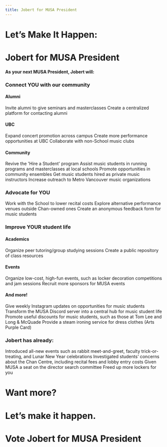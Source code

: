 ```yaml
---
title: Jobert for MUSA President
---
```

# Let’s Make It Happen:
# Jobert for MUSA President
#### As your next MUSA President, Jobert will:
### Connect YOU with our community
#### Alumni
Invite alumni to give seminars and masterclasses
Create a centralized platform for contacting alumni
#### UBC
Expand concert promotion across campus
Create more performance opportunities at UBC
Collaborate with non-School music clubs
#### Community
Revive the 'Hire a Student' program
Assist music students in running programs and masterclasses at local schools
Promote opportunities in community ensembles
Get music students hired as private music instructors
Increase outreach to Metro Vancouver music organizations
### Advocate for YOU
Work with the School to lower recital costs
Explore alternative performance venues outside Chan-owned ones
Create an anonymous feedback form for music students
### Improve YOUR student life
#### Academics
Organize peer tutoring/group studying sessions
Create a public repository of class resources
#### Events
Organize low-cost, high-fun events, such as locker decoration competitions and jam sessions
Recruit more sponsors for MUSA events
#### And more!
Give weekly Instagram updates on opportunities for music students
Transform the MUSA Discord server into a central hub for music student life
Promote useful discounts for music students, such as those at Tom Lee and Long & McQuade
Provide a steam ironing service for dress clothes
(Arts Purple Card)
### Jobert has already:
Introduced all-new events such as rabbit meet-and-greet, faculty trick-or-treating, and Lunar New Year celebrations
Investigated students’ concerns about the Chan Centre, including recital fees and lobby entry costs
Given MUSA a seat on the director search committee
Freed up more lockers for you

# Want more?
# Let’s make it happen.
# Vote Jobert for MUSA President
